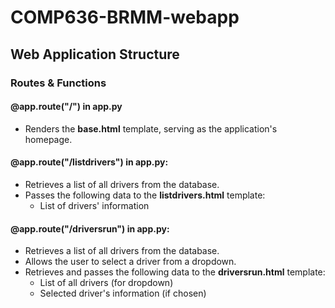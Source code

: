 # COMP636-BRMM-webapp
## Web Application Structure
### Routes & Functions
#### @app.route("/") in app.py
- Renders the **base.html** template, serving as the application's homepage.

#### @app.route("/listdrivers") in app.py:
- Retrieves a list of all drivers from the database.
- Passes the following data to the **listdrivers.html** template:
  - List of drivers' information

#### @app.route("/driversrun") in app.py:
- Retrieves a list of all drivers from the database.
- Allows the user to select a driver from a dropdown.
- Retrieves and passes the following data to the **driversrun.html** template:
  - List of all drivers (for dropdown)
  - Selected driver's information (if chosen)
